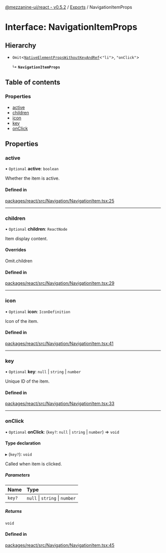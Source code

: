 [@mezzanine-ui/react - v0.5.2](../README.md) / [Exports](../modules.md) / NavigationItemProps

# Interface: NavigationItemProps

## Hierarchy

- `Omit`<[`NativeElementPropsWithoutKeyAndRef`](../modules.md#nativeelementpropswithoutkeyandref)<``"li"``\>, ``"onClick"``\>

  ↳ **`NavigationItemProps`**

## Table of contents

### Properties

- [active](navigationitemprops.md#active)
- [children](navigationitemprops.md#children)
- [icon](navigationitemprops.md#icon)
- [key](navigationitemprops.md#key)
- [onClick](navigationitemprops.md#onclick)

## Properties

### active

• `Optional` **active**: `boolean`

Whether the item is active.

#### Defined in

[packages/react/src/Navigation/NavigationItem.tsx:25](https://github.com/Mezzanine-UI/mezzanine/blob/83e0173/packages/react/src/Navigation/NavigationItem.tsx#L25)

___

### children

• `Optional` **children**: `ReactNode`

Item display content.

#### Overrides

Omit.children

#### Defined in

[packages/react/src/Navigation/NavigationItem.tsx:29](https://github.com/Mezzanine-UI/mezzanine/blob/83e0173/packages/react/src/Navigation/NavigationItem.tsx#L29)

___

### icon

• `Optional` **icon**: `IconDefinition`

Icon of the item.

#### Defined in

[packages/react/src/Navigation/NavigationItem.tsx:41](https://github.com/Mezzanine-UI/mezzanine/blob/83e0173/packages/react/src/Navigation/NavigationItem.tsx#L41)

___

### key

• `Optional` **key**: ``null`` \| `string` \| `number`

Unique ID of the item.

#### Defined in

[packages/react/src/Navigation/NavigationItem.tsx:33](https://github.com/Mezzanine-UI/mezzanine/blob/83e0173/packages/react/src/Navigation/NavigationItem.tsx#L33)

___

### onClick

• `Optional` **onClick**: (`key?`: ``null`` \| `string` \| `number`) => `void`

#### Type declaration

▸ (`key?`): `void`

Called when item is clicked.

##### Parameters

| Name | Type |
| :------ | :------ |
| `key?` | ``null`` \| `string` \| `number` |

##### Returns

`void`

#### Defined in

[packages/react/src/Navigation/NavigationItem.tsx:45](https://github.com/Mezzanine-UI/mezzanine/blob/83e0173/packages/react/src/Navigation/NavigationItem.tsx#L45)
